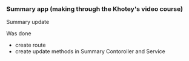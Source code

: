 ### Summary app (making through the Khotey's video course)

Summary update

Was done

* create route
* create update methods in Summary Contoroller and Service

